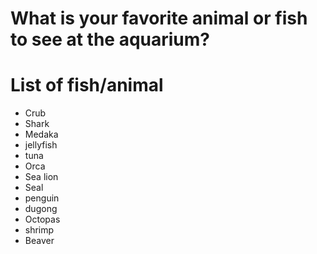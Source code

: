 # What is your favorite animal or fish to see at the aquarium?

# List of fish/animal
- Crub
- Shark
- Medaka
- jellyfish
- tuna
- Orca
- Sea lion
- Seal
- penguin
- dugong
- Octopas
- shrimp
- Beaver

